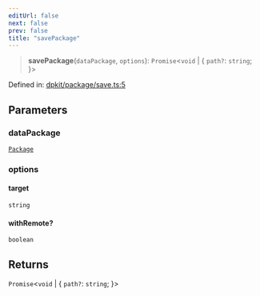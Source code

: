 ```yaml
---
editUrl: false
next: false
prev: false
title: "savePackage"
---
```


> **savePackage**(`dataPackage`, `options`): `Promise`\<`void` \| \{ `path?`: `string`; \}\>

Defined in: [dpkit/package/save.ts:5](https://github.com/datisthq/dpkit/blob/5891634de8175d14853313e208ffbae144fd78eb/dpkit/package/save.ts#L5)

## Parameters

### dataPackage

[`Package`](/reference/dpkit/package/)

### options

#### target

`string`

#### withRemote?

`boolean`

## Returns

`Promise`\<`void` \| \{ `path?`: `string`; \}\>
